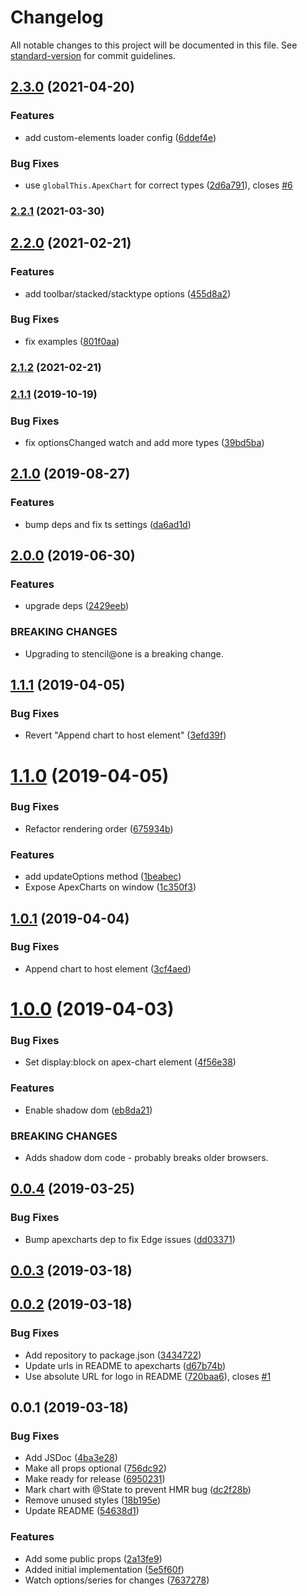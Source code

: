 # Changelog

All notable changes to this project will be documented in this file. See [standard-version](https://github.com/conventional-changelog/standard-version) for commit guidelines.

## [2.3.0](https://github.com/apexcharts/stencil-apexcharts/compare/v2.2.1...v2.3.0) (2021-04-20)


### Features

* add custom-elements loader config ([6ddef4e](https://github.com/apexcharts/stencil-apexcharts/commit/6ddef4e1eef8e205b4adb43d32541ed57822044b))


### Bug Fixes

* use `globalThis.ApexChart` for correct types ([2d6a791](https://github.com/apexcharts/stencil-apexcharts/commit/2d6a79132939b17307d51b99e0fc699041074f88)), closes [#6](https://github.com/apexcharts/stencil-apexcharts/issues/6)

### [2.2.1](https://github.com/apexcharts/stencil-apexcharts/compare/v2.2.0...v2.2.1) (2021-03-30)

## [2.2.0](https://github.com/apexcharts/stencil-apexcharts/compare/v2.1.2...v2.2.0) (2021-02-21)


### Features

* add toolbar/stacked/stacktype options ([455d8a2](https://github.com/apexcharts/stencil-apexcharts/commit/455d8a2f0a6a345acd541eb2f92eb85f7d7a1491))


### Bug Fixes

* fix examples ([801f0aa](https://github.com/apexcharts/stencil-apexcharts/commit/801f0aaaafa878933fd34f02674d7704d7f21c6c))

### [2.1.2](https://github.com/apexcharts/stencil-apexcharts/compare/v2.1.1...v2.1.2) (2021-02-21)

### [2.1.1](https://github.com/apexcharts/stencil-apexcharts/compare/v2.1.0...v2.1.1) (2019-10-19)


### Bug Fixes

* fix optionsChanged watch and add more types ([39bd5ba](https://github.com/apexcharts/stencil-apexcharts/commit/39bd5ba))

## [2.1.0](https://github.com/apexcharts/stencil-apexcharts/compare/v2.0.0...v2.1.0) (2019-08-27)


### Features

* bump deps and fix ts settings ([da6ad1d](https://github.com/apexcharts/stencil-apexcharts/commit/da6ad1d))

## [2.0.0](https://github.com/apexcharts/stencil-apexcharts/compare/v1.1.1...v2.0.0) (2019-06-30)


### Features

* upgrade deps ([2429eeb](https://github.com/apexcharts/stencil-apexcharts/commit/2429eeb))


### BREAKING CHANGES

* Upgrading to stencil@one is a breaking change.



## [1.1.1](https://github.com/apexcharts/stencil-apexcharts/compare/v1.1.0...v1.1.1) (2019-04-05)


### Bug Fixes

* Revert "Append chart to host element" ([3efd39f](https://github.com/apexcharts/stencil-apexcharts/commit/3efd39f))



# [1.1.0](https://github.com/apexcharts/stencil-apexcharts/compare/v1.0.1...v1.1.0) (2019-04-05)


### Bug Fixes

* Refactor rendering order ([675934b](https://github.com/apexcharts/stencil-apexcharts/commit/675934b))


### Features

* add updateOptions method ([1beabec](https://github.com/apexcharts/stencil-apexcharts/commit/1beabec))
* Expose ApexCharts on window ([1c350f3](https://github.com/apexcharts/stencil-apexcharts/commit/1c350f3))



## [1.0.1](https://github.com/apexcharts/stencil-apexcharts/compare/v1.0.0...v1.0.1) (2019-04-04)


### Bug Fixes

* Append chart to host element ([3cf4aed](https://github.com/apexcharts/stencil-apexcharts/commit/3cf4aed))



# [1.0.0](https://github.com/apexcharts/stencil-apexcharts/compare/v0.0.4...v1.0.0) (2019-04-03)


### Bug Fixes

* Set display:block on apex-chart element ([4f56e38](https://github.com/apexcharts/stencil-apexcharts/commit/4f56e38))


### Features

* Enable shadow dom ([eb8da21](https://github.com/apexcharts/stencil-apexcharts/commit/eb8da21))


### BREAKING CHANGES

* Adds shadow dom code - probably breaks older browsers.



## [0.0.4](https://github.com/apexcharts/stencil-apexcharts/compare/v0.0.3...v0.0.4) (2019-03-25)


### Bug Fixes

* Bump apexcharts dep to fix Edge issues ([dd03371](https://github.com/apexcharts/stencil-apexcharts/commit/dd03371))



## [0.0.3](https://github.com/apexcharts/stencil-apexcharts/compare/v0.0.2...v0.0.3) (2019-03-18)



## [0.0.2](https://github.com/apexcharts/stencil-apexcharts/compare/v0.0.1...v0.0.2) (2019-03-18)


### Bug Fixes

* Add repository to package.json ([3434722](https://github.com/apexcharts/stencil-apexcharts/commit/3434722))
* Update urls in README to apexcharts ([d67b74b](https://github.com/apexcharts/stencil-apexcharts/commit/d67b74b))
* Use absolute URL for logo in README ([720baa6](https://github.com/apexcharts/stencil-apexcharts/commit/720baa6)), closes [#1](https://github.com/apexcharts/stencil-apexcharts/issues/1)



## 0.0.1 (2019-03-18)


### Bug Fixes

* Add JSDoc ([4ba3e28](https://github.com/mikaelkaron/stencil-apexcharts/commit/4ba3e28))
* Make all props optional ([756dc92](https://github.com/mikaelkaron/stencil-apexcharts/commit/756dc92))
* Make ready for release ([6950231](https://github.com/mikaelkaron/stencil-apexcharts/commit/6950231))
* Mark chart with @State to prevent HMR bug ([dc2f28b](https://github.com/mikaelkaron/stencil-apexcharts/commit/dc2f28b))
* Remove unused styles ([18b195e](https://github.com/mikaelkaron/stencil-apexcharts/commit/18b195e))
* Update README ([54638d1](https://github.com/mikaelkaron/stencil-apexcharts/commit/54638d1))


### Features

* Add some public props ([2a13fe9](https://github.com/mikaelkaron/stencil-apexcharts/commit/2a13fe9))
* Added initial implementation ([5e5f60f](https://github.com/mikaelkaron/stencil-apexcharts/commit/5e5f60f))
* Watch options/series for changes ([7637278](https://github.com/mikaelkaron/stencil-apexcharts/commit/7637278))
